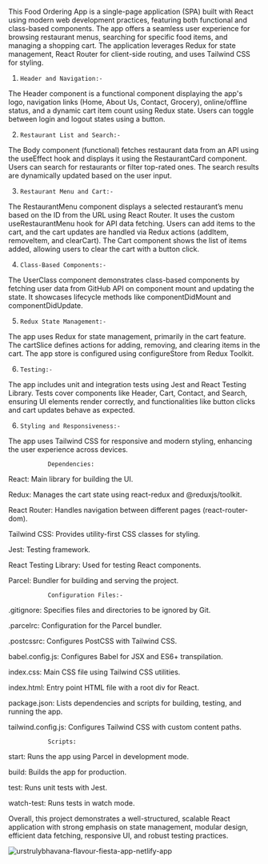 This Food Ordering App is a single-page application (SPA) built with React using modern web development practices, featuring both functional and class-based components. The app offers a seamless user experience for browsing restaurant menus, searching for specific food items, and managing a shopping cart. 
The application leverages Redux for state management, React Router for client-side routing, and uses Tailwind CSS for styling.

1.     Header and Navigation:-

The Header component is a functional component displaying the app's logo, navigation links (Home, About Us, Contact, Grocery), online/offline status, and a dynamic cart item count using Redux state. Users can toggle between login and logout states using a button.

2.     Restaurant List and Search:-

The Body component (functional) fetches restaurant data from an API using the useEffect hook and displays it using the RestaurantCard component. Users can search for restaurants or filter top-rated ones. The search results are dynamically updated based on the user input.

3.     Restaurant Menu and Cart:-

The RestaurantMenu component displays a selected restaurant’s menu based on the ID from the URL using React Router. It uses the custom useRestaurantMenu hook for API data fetching. Users can add items to the cart, and the cart updates are handled via Redux actions (addItem, removeItem, and clearCart). The Cart component shows the list of items added, allowing users to clear the cart with a button click.

4.     Class-Based Components:-

The UserClass component demonstrates class-based components by fetching user data from GitHub API on component mount and updating the state. It showcases lifecycle methods like componentDidMount and componentDidUpdate.

5.     Redux State Management:-

The app uses Redux for state management, primarily in the cart feature. The cartSlice defines actions for adding, removing, and clearing items in the cart. The app store is configured using configureStore from Redux Toolkit.

6.     Testing:-

The app includes unit and integration tests using Jest and React Testing Library. Tests cover components like Header, Cart, Contact, and Search, ensuring UI elements render correctly, and functionalities like button clicks and cart updates behave as expected.

6.     Styling and Responsiveness:-

The app uses Tailwind CSS for responsive and modern styling, enhancing the user experience across devices.


               Dependencies:

React: Main library for building the UI.

Redux: Manages the cart state using react-redux and @reduxjs/toolkit.

React Router: Handles navigation between different pages (react-router-dom).

Tailwind CSS: Provides utility-first CSS classes for styling.

Jest: Testing framework.

React Testing Library: Used for testing React components.

Parcel: Bundler for building and serving the project.


               Configuration Files:-

.gitignore:  Specifies files and directories to be ignored by Git.

.parcelrc:   Configuration for the Parcel bundler.

.postcssrc:  Configures PostCSS with Tailwind CSS.

babel.config.js:  Configures Babel for JSX and ES6+ transpilation.

index.css:   Main CSS file using Tailwind CSS utilities.

index.html:   Entry point HTML file with a root div for React.

package.json:  Lists dependencies and scripts for building, testing, and running the app.

tailwind.config.js:  Configures Tailwind CSS with custom content paths.
               


               Scripts:
               
start: Runs the app using Parcel in development mode.

build: Builds the app for production.

test: Runs unit tests with Jest.

watch-test: Runs tests in watch mode.

Overall, this project demonstrates a well-structured, scalable React application with strong emphasis on state management, modular design, efficient data fetching, responsive UI, and robust testing practices.





![urstrulybhavana-flavour-fiesta-app-netlify-app](https://github.com/user-attachments/assets/79945122-2509-4d3a-8f47-6d8aa833bb8b)







